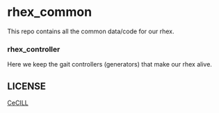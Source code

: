 # rhex_common

This repo contains all the common data/code for our rhex.

### rhex_controller

Here we keep the gait controllers (generators) that make our rhex alive.


## LICENSE

[CeCILL]

[CeCILL]: http://www.cecill.info/index.en.html
[hexapod_ros]: https://github.com/resibots/hexapod_ros
[hexapod_description]: https://github.com/resibots/hexapod_ros/tree/master/hexapod_description

